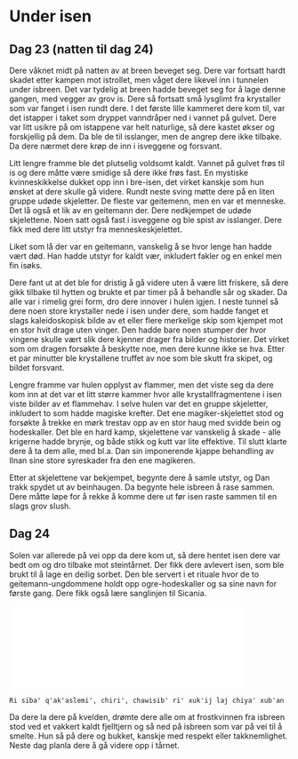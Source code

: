 # Under isen

## Dag 23 (natten til dag 24)

Dere våknet midt på natten av at breen beveget seg. Dere var fortsatt hardt skadet etter kampen mot istrollet, men våget dere likevel inn i tunnelen under isbreen. 
Det var tydelig at breen hadde beveget seg for å lage denne gangen, med vegger av grov is. Dere så fortsatt små lysglimt fra krystaller som var fanget i isen rundt dere.
I det første lille kammeret dere kom til, var det istapper i taket som dryppet vanndråper ned i vannet på gulvet. Dere var litt usikre på om istappene var
helt naturlige, så dere kastet økser og forskjellig på dem. Da ble de til isslanger, men de angrep dere ikke tilbake. Da dere nærmet dere krøp de inn i isveggene
og forsvant.

Litt lengre framme ble det plutselig voldsomt kaldt. Vannet på gulvet frøs til is og dere måtte være smidige så dere ikke frøs fast. En mystiske kvinneskikkelse
dukket opp inn i bre-isen, det virket kanskje som hun ønsket at dere skulle gå videre. Rundt neste sving møtte dere på en liten gruppe udøde skjeletter. De fleste
var geitemenn, men en var et menneske. Det lå også et lik av en geitemann der. Dere nedkjempet de udøde skjelettene. Noen satt også fast i isveggene og ble
spist av isslanger. Dere fikk med dere litt utstyr fra menneskeskjelettet. 

Liket som lå der var en geitemann, vanskelig å se hvor lenge han hadde vært død. Han hadde utstyr for kaldt vær, inkludert fakler og en enkel men fin isøks. 

Dere fant ut at det ble for dristig å gå videre uten å være litt friskere, så dere gikk tilbake til hytten og brukte et par timer på å behandle sår og skader.
Da alle var i rimelig grei form, dro dere innover i hulen igjen. I neste tunnel så dere noen store krystaller nede i isen under dere, som hadde fanget et slags
kaleidoskopisk bilde av et eller flere merkelige skip som kjempet mot en stor hvit drage uten vinger. Den hadde bare noen stumper der hvor vingene skulle vært
slik dere kjenner drager fra bilder og historier. Det virket som om dragen forsøkte å beskytte noe, men dere kunne ikke se hva. Etter et par minutter ble krystallene
truffet av noe som ble skutt fra skipet, og bildet forsvant.

Lengre framme var hulen opplyst av flammer, men det viste seg da dere kom inn at det var et litt større kammer hvor alle krystallfragmentene i isen viste
bilder av et flammehav. I selve hulen var det en gruppe skjeletter, inkludert to som hadde magiske krefter. Det ene magiker-skjelettet stod og forsøkte å trekke en
mørk trestav opp av en stor haug med svidde bein og hodeskaller. Det ble en hard kamp, skjelettene var vanskelig å skade - alle krigerne hadde brynje, og
både stikk og kutt var lite effektive. Til slutt klarte dere å ta dem alle, med bl.a. Dan sin imponerende kjappe behandling av Ilnan sine store syreskader fra
den ene magikeren.

Etter at skjelettene var bekjempet, begynte dere å samle utstyr, og Dan trakk spydet ut av beinhaugen. Da begynte hele isbreen å rase sammen. Dere måtte løpe
for å rekke å komme dere ut før isen raste sammen til en slags grov slush. 

## Dag 24

Solen var allerede på vei opp da dere kom ut, så dere hentet isen dere var bedt om og dro tilbake mot steintårnet. Der fikk dere avlevert isen, som ble brukt
til å lage en deilig sorbet. Den ble servert i et rituale hvor de to geitemann-ungdommene holdt opp ogre-hodeskaller og sa sine navn for første gang. Dere
fikk også lære sanglinjen til Sicania. 

<iframe width="420" src="video/song-05.mp4" frameborder="0">&nbsp;</iframe>

    Ri siba' q'ak'aslemi', chiri', chawisib' ri' xuk'ij laj chiya' xub'an

Da dere la dere på kvelden, drømte dere alle om at frostkvinnen fra isbreen stod ved et vakkert kaldt fjelltjern og 
så ned på isbreen som var på vei til å smelte. Hun så på dere og bukket, kanskje med respekt eller takknemlighet. Neste dag planla dere å gå videre opp i tårnet.
